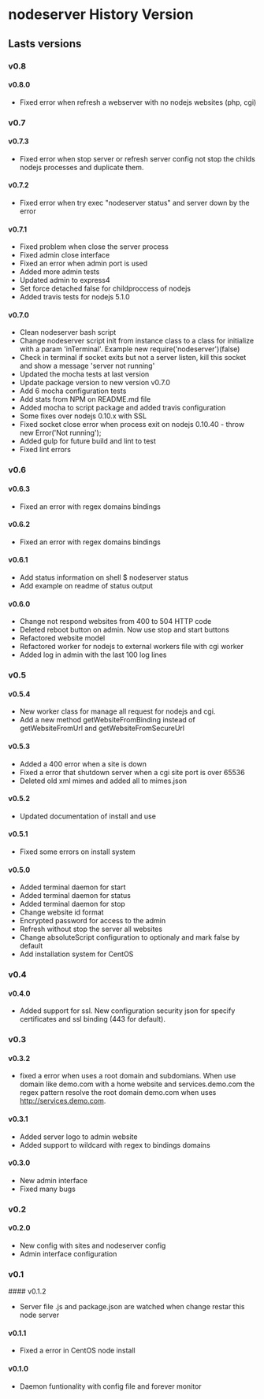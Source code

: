 nodeserver History Version
==========================


## Lasts versions

### v0.8

#### v0.8.0

* Fixed error when refresh a webserver with no nodejs websites (php, cgi)

### v0.7

#### v0.7.3

* Fixed error when stop server or refresh server config not stop the childs nodejs processes and duplicate them.

#### v0.7.2

* Fixed error when try exec "nodeserver status" and server down by the error

#### v0.7.1

* Fixed problem when close the server process
* Fixed admin close interface
* Fixed an error when admin port is used
* Added more admin tests
* Updated admin to express4
* Set force detached false for childproccess of nodejs
* Added travis tests for nodejs 5.1.0

#### v0.7.0

* Clean nodeserver bash script
* Change nodeserver script init from instance class to a class for initialize with a param 'inTerminal'. Example new require('nodeserver')(false)
* Check in terminal if socket exits but not a server listen, kill this socket and show a message 'server not running'
* Updated the mocha tests at last version
* Update package version to new version v0.7.0
* Add 6 mocha configuration tests
* Add stats from NPM on README.md file
* Added mocha to script package and added travis configuration
* Some fixes over nodejs 0.10.x with SSL
* Fixed socket close error when process exit on nodejs 0.10.40 - throw new Error('Not running');
* Added gulp for future build and lint to test
* Fixed lint errors

### v0.6

#### v0.6.3

* Fixed an error with regex domains bindings

#### v0.6.2

* Fixed an error with regex domains bindings

#### v0.6.1

* Add status information on shell $ nodeserver status
* Add example on readme of status output

#### v0.6.0

* Change not respond websites from 400 to 504 HTTP code
* Deleted reboot button on admin. Now use stop and start buttons
* Refactored website model
* Refactored worker for nodejs to external workers file with cgi worker
* Added log in admin with the last 100 log lines

### v0.5

#### v0.5.4

* New worker class for manage all request for nodejs and cgi.
* Add a new method getWebsiteFromBinding instead of getWebsiteFromUrl and getWebsiteFromSecureUrl

#### v0.5.3

* Added a 400 error when a site is down
* Fixed a error that shutdown server when a cgi site port is over 65536
* Deleted old xml mimes and added all to mimes.json

#### v0.5.2

* Updated documentation of install and use

#### v0.5.1

* Fixed some errors on install system

#### v0.5.0

* Added terminal daemon for start
* Added terminal daemon for status
* Added terminal daemon for stop
* Change website id format
* Encrypted password for access to the admin
* Refresh without stop the server all websites
* Change absoluteScript configuration to optionaly and mark false by default
* Add installation system for CentOS

### v0.4

#### v0.4.0

* Added support for ssl. New configuration security json for specify certificates and ssl binding (443 for default).

### v0.3

#### v0.3.2

* fixed a error when uses a root domain and subdomians. When use domain like demo.com with a home website and services.demo.com the regex pattern resolve the root domain demo.com when uses http://services.demo.com.

#### v0.3.1

* Added server logo to admin website
* Added support to wildcard with regex to bindings domains

#### v0.3.0

* New admin interface
* Fixed many bugs

### v0.2

#### v0.2.0

* New config with sites and nodeserver config
* Admin interface configuration

### v0.1

#### v0.1.2

* Server file .js and package.json are watched when change restar this node server

#### v0.1.1

* Fixed a error in CentOS node install

#### v0.1.0

* Daemon funtionality with config file and forever monitor